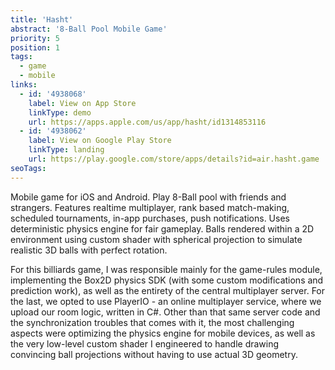 ```yaml
---
title: 'Hasht'
abstract: '8-Ball Pool Mobile Game'
priority: 5
position: 1
tags:
  - game
  - mobile
links:
  - id: '4938068'
    label: View on App Store
    linkType: demo
    url: https://apps.apple.com/us/app/hasht/id1314853116
  - id: '4938062'
    label: View on Google Play Store
    linkType: landing
    url: https://play.google.com/store/apps/details?id=air.hasht.game
seoTags:
---
```


Mobile game for iOS and Android. Play 8-Ball pool with friends and strangers.
Features realtime multiplayer, rank based match-making, scheduled tournaments, in-app purchases, push notifications.
Uses deterministic physics engine for fair gameplay.
Balls rendered within a 2D environment using custom shader with spherical projection to simulate realistic 3D balls with perfect rotation.

For this billiards game, I was responsible mainly for the game-rules module, implementing the Box2D physics SDK (with some custom modifications and prediction work), as well as the entirety of the central multiplayer server. For the last, we opted to use PlayerIO - an online multiplayer service, where we upload our room logic, written in C#. Other than that same server code and the synchronization troubles that comes with it, the most challenging aspects were optimizing the physics engine for mobile devices, as well as the very low-level custom shader I engineered to handle drawing convincing ball projections without having to use actual 3D geometry.
